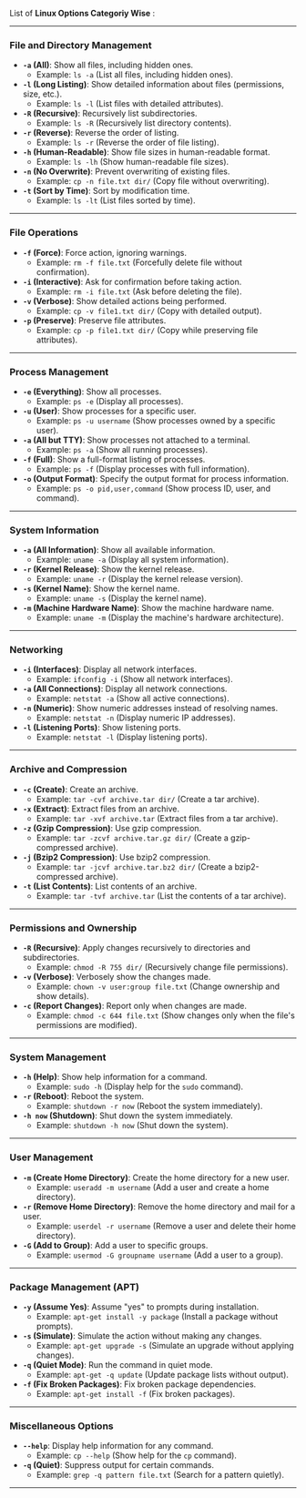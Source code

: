 List of **Linux Options Categoriy Wise** :

---

### **File and Directory Management**
- **`-a` (All)**: Show all files, including hidden ones.
  - Example: `ls -a` (List all files, including hidden ones).
- **`-l` (Long Listing)**: Show detailed information about files (permissions, size, etc.).
  - Example: `ls -l` (List files with detailed attributes).
- **`-R` (Recursive)**: Recursively list subdirectories.
  - Example: `ls -R` (Recursively list directory contents).
- **`-r` (Reverse)**: Reverse the order of listing.
  - Example: `ls -r` (Reverse the order of file listing).
- **`-h` (Human-Readable)**: Show file sizes in human-readable format.
  - Example: `ls -lh` (Show human-readable file sizes).
- **`-n` (No Overwrite)**: Prevent overwriting of existing files.
  - Example: `cp -n file.txt dir/` (Copy file without overwriting).
- **`-t` (Sort by Time)**: Sort by modification time.
  - Example: `ls -lt` (List files sorted by time).

---

### **File Operations**
- **`-f` (Force)**: Force action, ignoring warnings.
  - Example: `rm -f file.txt` (Forcefully delete file without confirmation).
- **`-i` (Interactive)**: Ask for confirmation before taking action.
  - Example: `rm -i file.txt` (Ask before deleting the file).
- **`-v` (Verbose)**: Show detailed actions being performed.
  - Example: `cp -v file1.txt dir/` (Copy with detailed output).
- **`-p` (Preserve)**: Preserve file attributes.
  - Example: `cp -p file1.txt dir/` (Copy while preserving file attributes).


---

### **Process Management**
- **`-e` (Everything)**: Show all processes.
  - Example: `ps -e` (Display all processes).
- **`-u` (User)**: Show processes for a specific user.
  - Example: `ps -u username` (Show processes owned by a specific user).
- **`-a` (All but TTY)**: Show processes not attached to a terminal.
  - Example: `ps -a` (Show all running processes).
- **`-f` (Full)**: Show a full-format listing of processes.
  - Example: `ps -f` (Display processes with full information).
- **`-o` (Output Format)**: Specify the output format for process information.
  - Example: `ps -o pid,user,command` (Show process ID, user, and command).

---

### **System Information**
- **`-a` (All Information)**: Show all available information.
  - Example: `uname -a` (Display all system information).
- **`-r` (Kernel Release)**: Show the kernel release.
  - Example: `uname -r` (Display the kernel release version).
- **`-s` (Kernel Name)**: Show the kernel name.
  - Example: `uname -s` (Display the kernel name).
- **`-m` (Machine Hardware Name)**: Show the machine hardware name.
  - Example: `uname -m` (Display the machine's hardware architecture).

---

### **Networking**
- **`-i` (Interfaces)**: Display all network interfaces.
  - Example: `ifconfig -i` (Show all network interfaces).
- **`-a` (All Connections)**: Display all network connections.
  - Example: `netstat -a` (Show all active connections).
- **`-n` (Numeric)**: Show numeric addresses instead of resolving names.
  - Example: `netstat -n` (Display numeric IP addresses).
- **`-l` (Listening Ports)**: Show listening ports.
  - Example: `netstat -l` (Display listening ports).
---

### **Archive and Compression**
- **`-c` (Create)**: Create an archive.
  - Example: `tar -cvf archive.tar dir/` (Create a tar archive).
- **`-x` (Extract)**: Extract files from an archive.
  - Example: `tar -xvf archive.tar` (Extract files from a tar archive).
- **`-z` (Gzip Compression)**: Use gzip compression.
  - Example: `tar -zcvf archive.tar.gz dir/` (Create a gzip-compressed archive).
- **`-j` (Bzip2 Compression)**: Use bzip2 compression.
  - Example: `tar -jcvf archive.tar.bz2 dir/` (Create a bzip2-compressed archive).
- **`-t` (List Contents)**: List contents of an archive.
  - Example: `tar -tvf archive.tar` (List the contents of a tar archive).

---

### **Permissions and Ownership**
- **`-R` (Recursive)**: Apply changes recursively to directories and subdirectories.
  - Example: `chmod -R 755 dir/` (Recursively change file permissions).
- **`-v` (Verbose)**: Verbosely show the changes made.
  - Example: `chown -v user:group file.txt` (Change ownership and show details).
- **`-c` (Report Changes)**: Report only when changes are made.
  - Example: `chmod -c 644 file.txt` (Show changes only when the file's permissions are modified).

---

### **System Management**
- **`-h` (Help)**: Show help information for a command.
  - Example: `sudo -h` (Display help for the `sudo` command).
- **`-r` (Reboot)**: Reboot the system.
  - Example: `shutdown -r now` (Reboot the system immediately).
- **`-h now` (Shutdown)**: Shut down the system immediately.
  - Example: `shutdown -h now` (Shut down the system).

---

### **User Management**
- **`-m` (Create Home Directory)**: Create the home directory for a new user.
  - Example: `useradd -m username` (Add a user and create a home directory).
- **`-r` (Remove Home Directory)**: Remove the home directory and mail for a user.
  - Example: `userdel -r username` (Remove a user and delete their home directory).
- **`-G` (Add to Group)**: Add a user to specific groups.
  - Example: `usermod -G groupname username` (Add a user to a group).

---

### **Package Management (APT)**
- **`-y` (Assume Yes)**: Assume "yes" to prompts during installation.
  - Example: `apt-get install -y package` (Install a package without prompts).
- **`-s` (Simulate)**: Simulate the action without making any changes.
  - Example: `apt-get upgrade -s` (Simulate an upgrade without applying changes).
- **`-q` (Quiet Mode)**: Run the command in quiet mode.
  - Example: `apt-get -q update` (Update package lists without output).
- **`-f` (Fix Broken Packages)**: Fix broken package dependencies.
  - Example: `apt-get install -f` (Fix broken packages).

---

### **Miscellaneous Options**
- **`--help`**: Display help information for any command.
  - Example: `cp --help` (Show help for the `cp` command).
- **`-q` (Quiet)**: Suppress output for certain commands.
  - Example: `grep -q pattern file.txt` (Search for a pattern quietly).

---